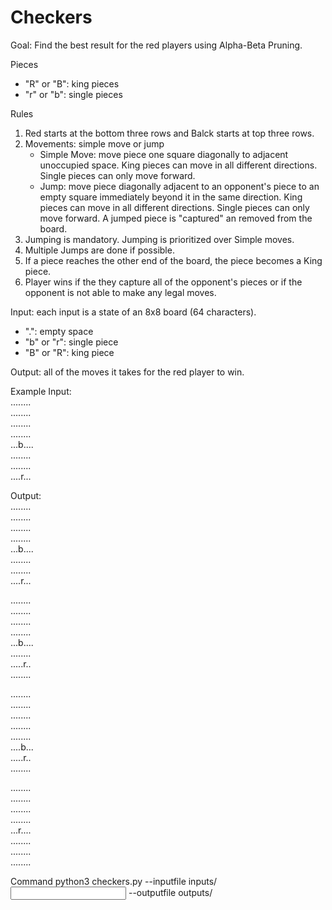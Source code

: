 # Checkers

Goal: Find the best result for the red players using Alpha-Beta Pruning.


Pieces
- "R" or "B": king pieces
- "r" or "b": single pieces

Rules
1. Red starts at the bottom three rows and Balck starts at top three rows. 
2. Movements: simple move or jump
    - Simple Move: move piece one square diagonally to adjacent unoccupied space. King pieces can move in all different directions. Single pieces can only move forward. 
    - Jump: move piece diagonally adjacent to an opponent's piece to an empty square immediately beyond it in the same direction. King pieces can move in all different directions. Single pieces can only move forward. A jumped piece is "captured" an removed from the board. 
3. Jumping is mandatory. Jumping is prioritized over Simple moves. 
4. Multiple Jumps are done if possible. 
5. If a piece reaches the other end of the board, the piece becomes a King piece.
6. Player wins if the they capture all of the opponent's pieces or if the opponent is not able to make any legal moves. 


Input: each input is a state of an 8x8 board (64 characters). 
- ".": empty space
- "b" or "r": single piece
- "B" or "R": king piece


Output: all of the moves it takes for the red player to win. 

Example
Input:<br />
........<br />
........<br />
........<br />
........<br />
...b....<br />
........<br />
........<br />
....r...<br />

Output:<br />
........<br />
........<br />
........<br />
........<br />
...b....<br />
........<br />
........<br />
....r...<br />

........<br />
........<br />
........<br />
........<br />
...b....<br />
........<br />
.....r..<br />
........<br />

........<br />
........<br />
........<br />
........<br />
........<br />
....b...<br />
.....r..<br />
........<br />

........<br />
........<br />
........<br />
........<br />
...r....<br />
........<br />
........<br />
........<br />



Command
    python3 checkers.py --inputfile inputs/<input file> --outputfile outputs/<output file>
